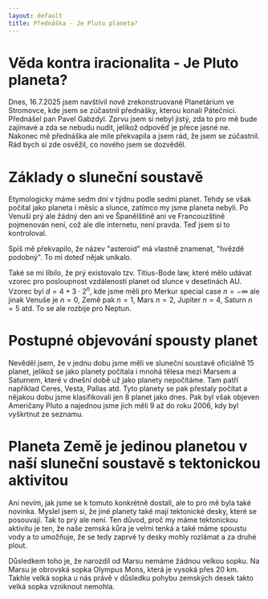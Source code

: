 ```yaml
---
layout: default
title: Přednáška - Je Pluto planeta?
---
```


# Věda kontra iracionalita - Je Pluto planeta?

Dnes, 16.7.2025 jsem navštívil nově zrekonstruované Planetárium ve Stromovce, kde jsem se zúčastnil přednášky, kterou konali Pátečníci. Přednášel pan Pavel Gabzdyl. Zprvu jsem si nebyl jistý, zda to pro mě bude zajímavé a zda se nebudu nudit, jelikož odpověď je přece jasné ne. Nakonec mě přednáška ale mile překvapila a jsem rád, že jsem se zúčastnil. Rád bych si zde osvěžil, co nového jsem se dozvěděl.

# Základy o sluneční soustavě

Etymologicky máme sedm dní v týdnu podle sedmi planet. Tehdy se však počítal jako planeta i měsíc a slunce, zatímco my jsme planeta nebyli. Po Venuši prý ale žádný den ani ve Španělštině ani ve Francouzštině pojmenován není, což ale dle internetu, není pravda. Teď jsem si to kontroloval.

Spíš mě překvapilo, že název "asteroid" má vlastně znamenat, "hvězdě podobný". To mi doteď nějak unikalo.

Také se mi líbilo, že prý existovalo tzv. Titius-Bode law, které mělo udávat vzorec pro posloupnost vzdáleností planet od slunce v desetinách AU. Vzorec byl $d = 4 + 3 \cdot 2^{n}$, kde jsme měli pro Merkur special case $n=-\infty$ ale jinak Venuše je $n=0$, Země pak $n=1$, Mars $n=2$, Jupiter $n=4$, Saturn $n=5$ atd. To se ale rozbije pro Neptun.

# Postupné objevování spousty planet

Nevěděl jsem, že v jednu dobu jsme měli ve sluneční soustavě oficiálně 15 planet, jelikož se jako planety počítala i mnohá tělesa mezi Marsem a Saturnem, které v dnešní době už jako planety nepočítáme. Tam patří například Ceres, Vesta, Pallas atd. Tyto planety se pak přestaly počítat a nějakou dobu jsme klasifikovali jen 8 planet jako dnes. Pak byl však objeven Američany Pluto a najednou jsme jich měli 9 až do roku 2006, kdy byl vyškrtnut ze seznamu.

# Planeta Země je jedinou planetou v naší sluneční soustavě s tektonickou aktivitou

Ani nevím, jak jsme se k tomuto konkrétně dostali, ale to pro mě byla také novinka. Myslel jsem si, že jiné planety také mají tektonické desky, které se posouvají. Tak to prý ale není. Ten důvod, proč my máme tektonickou aktivitu je ten, že naše zemská kůra je velmi tenká a také máme spoustu vody a to umožňuje, že se tedy zaprvé ty desky mohly rozlámat a za druhé plout.

Důsledkem toho je, že narozdíl od Marsu nemáme žádnou velkou sopku. Na Marsu je obrovská sopka Olympus Mons, která je vysoká přes 20 km. Takhle velká sopka u nás právě v důsledku pohybu zemských desek takto velká sopka vzniknout nemohla.